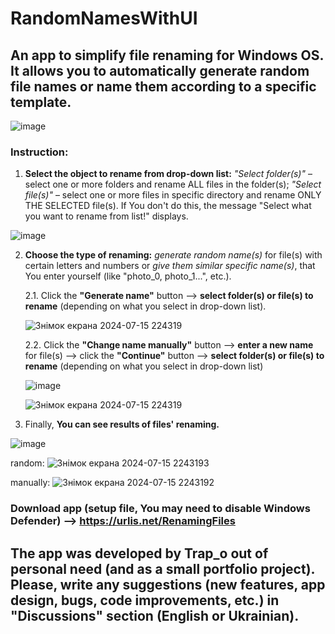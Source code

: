 # RandomNamesWithUI
## An app to simplify file renaming for Windows OS. It allows you to automatically generate random file names or name them according to a specific template.

![image](https://github.com/user-attachments/assets/e4eb3cb8-4d6f-4a30-ba0d-789d4953d280)

### Instruction:

1. **Select the object to rename from drop-down list:** *"Select folder(s)"* – select one or more folders and rename ALL files in the folder(s); *"Select file(s)"* – select one or more files in specific directory and rename ONLY THE SELECTED file(s). If You don't do this, the message "Select what you want to rename from list!" displays.

![image](https://github.com/user-attachments/assets/a859c991-744a-4626-812f-b8d01165ba13)

2. **Choose the type of renaming:** *generate random name(s)* for file(s) with certain letters and numbers or *give them similar specific name(s)*, that You enter yourself (like "photo_0, photo_1...", etc.).

   2.1. Click the **"Generate name"** button –> **select folder(s) or file(s) to rename** (depending on what you select in drop-down list).
   
   ![Знімок екрана 2024-07-15 224319](https://github.com/user-attachments/assets/33e1217c-8d8d-45ee-b858-d6518dd2bf34)

   2.2. Click the **"Change name manually"** button –> **enter a new name** for file(s) –> click the **"Continue"** button –> **select folder(s) or file(s) to rename** (depending on what you select in drop-down list)

   ![image](https://github.com/user-attachments/assets/4831372e-787a-4e03-945b-2b3ad90cbb0e)
   
   ![Знімок екрана 2024-07-15 224319](https://github.com/user-attachments/assets/33e1217c-8d8d-45ee-b858-d6518dd2bf34)

3. Finally, **You can see results of files' renaming.**

![image](https://github.com/user-attachments/assets/808fdc9d-724b-4898-9dc5-cb853e64d09e)

random:
![Знімок екрана 2024-07-15 2243193](https://github.com/user-attachments/assets/ca0d46f0-e26d-44ff-8750-ee40262de7c7)

manually:
![Знімок екрана 2024-07-15 2243192](https://github.com/user-attachments/assets/67802a85-3006-4f3a-ad54-92e54c87eeb8)

### Download app (setup file, You may need to disable Windows Defender) –> https://urlis.net/RenamingFiles

## The app was developed by Trap_o out of personal need (and as a small portfolio project). Please, write any suggestions (new features, app design, bugs, code improvements, etc.) in "Discussions" section (English or Ukrainian).
